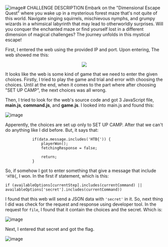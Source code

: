 ![image](https://github.com/user-attachments/assets/d5d1e944-d0c2-400b-8997-eb9872baa4e3)# CHALLENGE DESCRIPTION
Embark on the "Dimensional Escape Quest" where you wake up in a mysterious forest maze that's not quite of this world. Navigate singing squirrels, mischievous nymphs, and grumpy wizards in a whimsical labyrinth that may lead to otherworldly surprises. Will you conquer the enchanted maze or find yourself lost in a different dimension of magical challenges? The journey unfolds in this mystical escape!

First, I entered the web using the provided IP and port. Upon entering, The web showed me this:

<div align="center">
  <img src=https://github.com/user-attachments/assets/8c3df340-c0ab-4d90-a4bd-9bbd8f492e51>
</div>

It looks like the web is some kind of game that we need to enter the given choices. Firstly, I tried to play the game and trial and error with choosing the choices. Until at the end, when it comes to the part where after choosing "SET UP CAMP", the next choices was all wrong.

Then, I tried to look for the web's source code and got 3 JavaScript file, **main.js**, **command.js**, and **game.js**. I looked into main.js and found this:

![image](https://github.com/user-attachments/assets/09b7c140-3d66-4b30-82d3-6a7d755f9198)

Apperently, the choices are set up only to SET UP CAMP. After that we can't do anything like I did before. But, it says that:

    
                if(data.message.includes('HTB{')) {
                    playerWon();
                    fetchingResponse = false;

                    return;
                }
So, if somehow I got to enter something that give a message that include `'HTB{`, I won. In the first if statement, which is this:

    if (availableOptions[currentStep].includes(currentCommand) || availableOptions['secret'].includes(currentCommand))

I found that this web will send a JSON data with `'secret'` in it. So, next thing I did was check for the request and response using developer tool. In the request for `file`, I found that it contain the choices and the secret. Which is:

![image](https://github.com/user-attachments/assets/a3d3db14-85fb-46e1-b4a9-379f6c581d33)

Next, I entered that secret and got the flag.

![image](https://github.com/user-attachments/assets/4c3f3400-c3e9-4d2a-a68c-3a6c4701fc8b)




